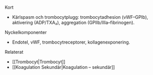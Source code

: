 Kort
- Kärlspasm och trombocytplugg: trombocytadhesion (vWF–GPIb), aktivering (ADP/TXA₂), aggregation (GPIIb/IIIa–fibrinogen).

Nyckelkomponenter
- Endotel, vWF, trombocytreceptorer, kollagenexponering.

Relaterat
- [[Trombocyt|Trombocyt]]
- [[Koagulation Sekundär|Koagulation – sekundär]]
